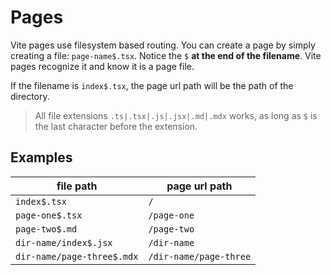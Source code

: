 # Pages

Vite pages use filesystem based routing. You can create a page by simply creating a file: `page-name$.tsx`. Notice the `$` **at the end of the filename**. Vite pages recognize it and know it is a page file.

If the filename is `index$.tsx`, the page url path will be the path of the directory.

> All file extensions `.ts|.tsx|.js|.jsx|.md|.mdx` works, as long as `$` is the last character before the extension.

## Examples

| file path                  | page url path          |
| -------------------------- | ---------------------- |
| `index$.tsx`               | `/`                    |
| `page-one$.tsx`            | `/page-one`            |
| `page-two$.md`             | `/page-two`            |
| `dir-name/index$.jsx`      | `/dir-name`            |
| `dir-name/page-three$.mdx` | `/dir-name/page-three` |
